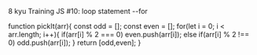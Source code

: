 8 kyu
Training JS #10: loop statement --for

function pickIt(arr){
  const odd = [];
  const even = [];
  for(let i = 0; i < arr.length; i++){
    if(arr[i] % 2 === 0)
      even.push(arr[i]);
     else if(arr[i] % 2 !== 0)
      odd.push(arr[i]);
  }
   return [odd,even];
}

